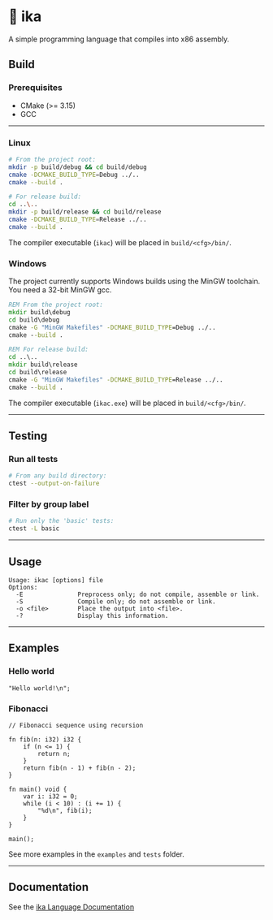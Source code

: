 # 🦑 ika

A simple programming language that compiles into x86 assembly.

## Build

### Prerequisites

* CMake (>= 3.15)
* GCC

---

### Linux

```bash
# From the project root:
mkdir -p build/debug && cd build/debug
cmake -DCMAKE_BUILD_TYPE=Debug ../..
cmake --build .

# For release build:
cd ..\..
mkdir -p build/release && cd build/release
cmake -DCMAKE_BUILD_TYPE=Release ../..
cmake --build .
```
The compiler executable (`ikac`) will be placed in `build/<cfg>/bin/`.

### Windows

The project currently supports Windows builds using the MinGW toolchain.
You need a 32-bit MinGW gcc.

```cmd
REM From the project root:
mkdir build\debug
cd build\debug
cmake -G "MinGW Makefiles" -DCMAKE_BUILD_TYPE=Debug ../..
cmake --build .

REM For release build:
cd ..\..
mkdir build\release
cd build\release
cmake -G "MinGW Makefiles" -DCMAKE_BUILD_TYPE=Release ../..
cmake --build .
```

The compiler executable (`ikac.exe`) will be placed in `build/<cfg>/bin/`.

---

## Testing

### Run all tests

```bash
# From any build directory:
ctest --output-on-failure
```

### Filter by group label

```bash
# Run only the 'basic' tests:
ctest -L basic
```

---

## Usage
```
Usage: ikac [options] file
Options:
  -E               Preprocess only; do not compile, assemble or link.
  -S               Compile only; do not assemble or link.
  -o <file>        Place the output into <file>.
  -?               Display this information.
```

---

## Examples

### Hello world
```zig
"Hello world!\n";
```

### Fibonacci
```zig
// Fibonacci sequence using recursion

fn fib(n: i32) i32 {
    if (n <= 1) {
        return n;
    }
    return fib(n - 1) + fib(n - 2);
}

fn main() void {
    var i: i32 = 0;
    while (i < 10) : (i += 1) {
        "%d\n", fib(i);
    }
}

main();
```

See more examples in the `examples` and `tests` folder.

---

## Documentation

See the [ika Language Documentation](doc.md)
